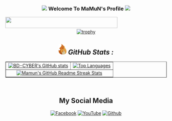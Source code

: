 <h3 align="center">
  <img src="https://emoji.discord.st/emojis/768b108d-274f-4f44-a634-8477b16efce7.gif" width="22">
    Welcome To MaMuN's Profile  
  <img src="https://emoji.discord.st/emojis/768b108d-274f-4f44-a634-8477b16efce7.gif" width="22">
</h3>
<a href="https://visitorbadge.io/status?path=https%3A%2F%2Fgithub.com%2FMAMUN-YOUR-PAPA%2Fgithub-BD-CYBER"><img src="https://api.visitorbadge.io/api/visitors?path=https%3A%2F%2Fgithub.com%2FMAMUN-YOUR-PAPA%2Fgithub-BD-CYBER&label=MAMUN'S%20GITHUB%20VISITOR&labelColor=%23697689&countColor=%23dce775&labelStyle=upper" width="350" height="35"></a>
<center>
<a href="https://github.com/BD-CYBER"><img title="trophy" src="https://github-profile-trophy.vercel.app/?username=BD-CYBER&theme=monokai"></a>

<h2> <img width="25" src="https://github.com/DalpatRathore/dalpatrathore/blob/main/assets/icons/icon-stats.png" /><i> GitHub Stats :</i></h2>

<table border="1">
  <tr>
    <td valign="top"><a href="https://github.com/BD-CYBER/github-readme-stats"> <img src="https://github-readme-stats.vercel.app/api?username=BD-CYBER&count_private=true&show_icons=true&icon_color=FFA500&title_color=f4791f&bg_color=0,03071e,0F2027,03071e&text_color=abcdef&border_radius=10" alt ="BD-CYBER's GitHub stats"/></td> </a>
    <td valign="top"> <a href="https://github.com/BD-CYBER/github-readme-stats"> <img src="https://github-readme-stats.vercel.app/api/top-langs/?username=BD-CYBER&layout=compact&langs_count=10" alt ="Top Languages"/></td>
    </a>
  </tr>
   <tr>
    <td colspan="2" align="center"> <a href="https://git.io/streak-stats"> <img src="http://github-readme-streak-stats.herokuapp.com?user=BD-CYBER&hide_border=true&background=f6f8fa&stroke=001427&ring=e36414&fire=e36414&currStreakNum=03045e&sideNums=03045e&currStreakLabel=03045e&sideLabels=240046&dates=fb5607&date_format=j%20M%5B%20Y%5D" alt ="Mamun's GitHub Readme Streak Stats"/> </a>  </td> 
    
  </tr>
</table>
<br>

## My Social Media
<p align="center">
<a href="https://www.facebook.com/4R.Mamun"><img title="Facebook" src="https://img.shields.io/badge/Facebook-blue?style=for-the-badge&logo=facebook"></a>
<a href="https://youtube.com/@iTechhouse"><img title="YouTube" src="https://img.shields.io/badge/YOUTUBE-red?style=for-the-badge&logo=YouTube"></a>
<a href="https://github.com/BD-CYBER"><img title="Github" src="https://img.shields.io/badge/Github-green?style=for-the-badge&logo=github"></a>
